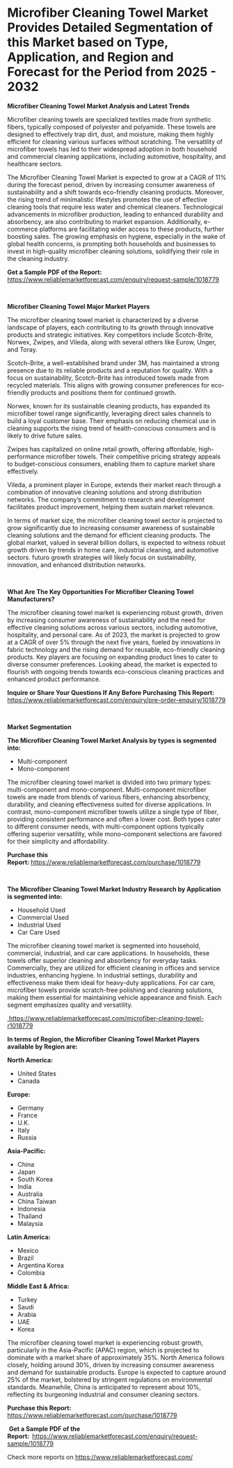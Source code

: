 <p><h1>Microfiber Cleaning Towel Market Provides Detailed Segmentation of this Market based on Type, Application, and Region and Forecast for the Period from 2025 - 2032</h1></p><p><strong>Microfiber Cleaning Towel Market Analysis and Latest Trends</strong></p>
<p><p>Microfiber cleaning towels are specialized textiles made from synthetic fibers, typically composed of polyester and polyamide. These towels are designed to effectively trap dirt, dust, and moisture, making them highly efficient for cleaning various surfaces without scratching. The versatility of microfiber towels has led to their widespread adoption in both household and commercial cleaning applications, including automotive, hospitality, and healthcare sectors.</p><p>The Microfiber Cleaning Towel Market is expected to grow at a CAGR of 11% during the forecast period, driven by increasing consumer awareness of sustainability and a shift towards eco-friendly cleaning products. Moreover, the rising trend of minimalistic lifestyles promotes the use of effective cleaning tools that require less water and chemical cleaners. Technological advancements in microfiber production, leading to enhanced durability and absorbency, are also contributing to market expansion. Additionally, e-commerce platforms are facilitating wider access to these products, further boosting sales. The growing emphasis on hygiene, especially in the wake of global health concerns, is prompting both households and businesses to invest in high-quality microfiber cleaning solutions, solidifying their role in the cleaning industry.</p></p>
<p><strong>Get a Sample PDF of the Report:&nbsp;</strong> <a href="https://www.reliablemarketforecast.com/enquiry/request-sample/1018779?utm_campaign=3171&utm_medium=2&utm_source=Github&utm_content=ia&utm_term=21032025&utm_id=microfiber-cleaning-towel">https://www.reliablemarketforecast.com/enquiry/request-sample/1018779</a></p>
<p>&nbsp;</p>
<p><strong>Microfiber Cleaning Towel Major Market Players</strong></p>
<p><p>The microfiber cleaning towel market is characterized by a diverse landscape of players, each contributing to its growth through innovative products and strategic initiatives. Key competitors include Scotch-Brite, Norwex, Zwipes, and Vileda, along with several others like Eurow, Unger, and Toray. </p><p>Scotch-Brite, a well-established brand under 3M, has maintained a strong presence due to its reliable products and a reputation for quality. With a focus on sustainability, Scotch-Brite has introduced towels made from recycled materials. This aligns with growing consumer preferences for eco-friendly products and positions them for continued growth.</p><p>Norwex, known for its sustainable cleaning products, has expanded its microfiber towel range significantly, leveraging direct sales channels to build a loyal customer base. Their emphasis on reducing chemical use in cleaning supports the rising trend of health-conscious consumers and is likely to drive future sales.</p><p>Zwipes has capitalized on online retail growth, offering affordable, high-performance microfiber towels. Their competitive pricing strategy appeals to budget-conscious consumers, enabling them to capture market share effectively.</p><p>Vileda, a prominent player in Europe, extends their market reach through a combination of innovative cleaning solutions and strong distribution networks. The company’s commitment to research and development facilitates product improvement, helping them sustain market relevance.</p><p>In terms of market size, the microfiber cleaning towel sector is projected to grow significantly due to increasing consumer awareness of sustainable cleaning solutions and the demand for efficient cleaning products. The global market, valued in several billion dollars, is expected to witness robust growth driven by trends in home care, industrial cleaning, and automotive sectors. futuro growth strategies will likely focus on sustainability, innovation, and enhanced distribution networks.</p></p>
<p>&nbsp;</p>
<p><strong>What Are The Key Opportunities For Microfiber Cleaning Towel Manufacturers?</strong></p>
<p><p>The microfiber cleaning towel market is experiencing robust growth, driven by increasing consumer awareness of sustainability and the need for effective cleaning solutions across various sectors, including automotive, hospitality, and personal care. As of 2023, the market is projected to grow at a CAGR of over 5% through the next five years, fueled by innovations in fabric technology and the rising demand for reusable, eco-friendly cleaning products. Key players are focusing on expanding product lines to cater to diverse consumer preferences. Looking ahead, the market is expected to flourish with ongoing trends towards eco-conscious cleaning practices and enhanced product performance.</p></p>
<p><strong>Inquire or Share Your Questions If Any Before Purchasing This Report:</strong> <a href="https://www.reliablemarketforecast.com/enquiry/pre-order-enquiry/1018779?utm_campaign=3171&utm_medium=2&utm_source=Github&utm_content=ia&utm_term=21032025&utm_id=microfiber-cleaning-towel">https://www.reliablemarketforecast.com/enquiry/pre-order-enquiry/1018779</a></p>
<p>&nbsp;</p>
<p><strong>Market Segmentation</strong></p>
<p><strong>The Microfiber Cleaning Towel Market Analysis by types is segmented into:</strong></p>
<p><ul><li>Multi-component</li><li>Mono-component</li></ul></p>
<p><p>The microfiber cleaning towel market is divided into two primary types: multi-component and mono-component. Multi-component microfiber towels are made from blends of various fibers, enhancing absorbency, durability, and cleaning effectiveness suited for diverse applications. In contrast, mono-component microfiber towels utilize a single type of fiber, providing consistent performance and often a lower cost. Both types cater to different consumer needs, with multi-component options typically offering superior versatility, while mono-component selections are favored for their simplicity and affordability.</p></p>
<p><strong>Purchase this Report:&nbsp;</strong><a href="https://www.reliablemarketforecast.com/purchase/1018779?utm_campaign=3171&utm_medium=2&utm_source=Github&utm_content=ia&utm_term=21032025&utm_id=microfiber-cleaning-towel">https://www.reliablemarketforecast.com/purchase/1018779</a></p>
<p>&nbsp;</p>
<p><strong>The Microfiber Cleaning Towel Market Industry Research by Application is segmented into:</strong></p>
<p><ul><li>Household Used</li><li>Commercial Used</li><li>Industrial Used</li><li>Car Care Used</li></ul></p>
<p><p>The microfiber cleaning towel market is segmented into household, commercial, industrial, and car care applications. In households, these towels offer superior cleaning and absorbency for everyday tasks. Commercially, they are utilized for efficient cleaning in offices and service industries, enhancing hygiene. In industrial settings, durability and effectiveness make them ideal for heavy-duty applications. For car care, microfiber towels provide scratch-free polishing and cleaning solutions, making them essential for maintaining vehicle appearance and finish. Each segment emphasizes quality and versatility.</p></p>
<p><a href="https://www.reliablemarketforecast.com/microfiber-cleaning-towel-r1018779?utm_campaign=3171&utm_medium=2&utm_source=Github&utm_content=ia&utm_term=21032025&utm_id=microfiber-cleaning-towel">&nbsp;https://www.reliablemarketforecast.com/microfiber-cleaning-towel-r1018779</a></p>
<p><strong>In terms of Region, the Microfiber Cleaning Towel Market Players available by Region are:</strong></p>
<p>
    <p> <strong> North America: </strong>
        <ul>
            <li>United States</li>
            <li>Canada</li>
        </ul>
        </p> 
    <p> <strong> Europe: </strong>
        <ul>
            <li>Germany</li>
            <li>France</li>
            <li>U.K.</li>
            <li>Italy</li>
            <li>Russia</li>
        </ul>
        </p> 
    <p> <strong> Asia-Pacific: </strong>
        <ul>
            <li>China</li>
            <li>Japan</li>
            <li>South Korea</li>
            <li>India</li>
            <li>Australia</li>
            <li>China Taiwan</li>
            <li>Indonesia</li>
            <li>Thailand</li>
            <li>Malaysia</li>
        </ul>
        </p> 
    <p> <strong> Latin America: </strong>
        <ul>
            <li>Mexico</li>
            <li>Brazil</li>
            <li>Argentina Korea</li>
            <li>Colombia</li>
        </ul>
        </p> 
    <p> <strong> Middle East & Africa: </strong>
        <ul>
            <li>Turkey</li>
            <li>Saudi</li>
            <li>Arabia</li>
            <li>UAE</li>
            <li>Korea</li>
        </ul>
    </p>
    </p>
<p><p>The microfiber cleaning towel market is experiencing robust growth, particularly in the Asia-Pacific (APAC) region, which is projected to dominate with a market share of approximately 35%. North America follows closely, holding around 30%, driven by increasing consumer awareness and demand for sustainable products. Europe is expected to capture around 25% of the market, bolstered by stringent regulations on environmental standards. Meanwhile, China is anticipated to represent about 10%, reflecting its burgeoning industrial and consumer cleaning sectors.</p></p>
<p><strong>Purchase this Report: </strong><a href="https://www.reliablemarketforecast.com/purchase/1018779?utm_campaign=3171&utm_medium=2&utm_source=Github&utm_content=ia&utm_term=21032025&utm_id=microfiber-cleaning-towel">https://www.reliablemarketforecast.com/purchase/1018779</a></p>
<p>&nbsp;<strong>Get a Sample PDF of the Report:&nbsp;&nbsp;</strong><a href="https://www.reliablemarketforecast.com/enquiry/request-sample/1018779?utm_campaign=3171&utm_medium=2&utm_source=Github&utm_content=ia&utm_term=21032025&utm_id=microfiber-cleaning-towel">https://www.reliablemarketforecast.com/enquiry/request-sample/1018779</a></p>
<p><strong></strong></p>
<p>Check more reports on <a href="https://www.reliablemarketforecast.com/?utm_campaign=3171&utm_medium=2&utm_source=Github&utm_content=ia&utm_term=21032025&utm_id=microfiber-cleaning-towel">https://www.reliablemarketforecast.com/</a></p>